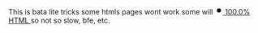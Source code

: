 This is bata lite tricks some htmls pages wont work some will
<a class="d-inline-flex flex-items-center flex-nowrap Link--secondary no-underline text-small mr-3" href="https://github.com/search?q=repo%3Awtvtricks%2Fwtvtricks.github.io++language%3AHTML&type=code" data-ga-click="Repository, language stats search click, location:repo overview">
          <svg style="color:#e34c26;" aria-hidden="true" height="16" viewBox="0 0 16 16" version="1.1" width="16" data-view-component="true" class="octicon octicon-dot-fill mr-2">
    <path d="M8 4a4 4 0 1 1 0 8 4 4 0 0 1 0-8Z"></path>
</svg>
          <span>100.0%</span>
          <span class="color-fg-default text-bold mr-1">HTML</span>
        </a> so not so slow, bfe, etc.
